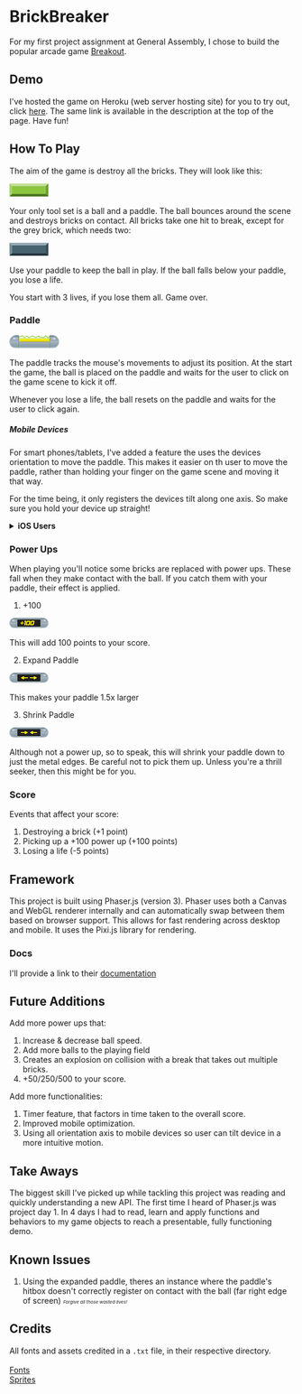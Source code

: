 # BrickBreaker

For my first project assignment at General Assembly, I chose to build the popular arcade game [Breakout](https://en.wikipedia.org/wiki/Breakout_(video_game)).

## Demo

I've hosted the game on Heroku (web server hosting site) for you to try out, click [here](https://brick-break-project1.herokuapp.com/index.html). The same link is available in the description at the top of the page. Have fun!

## How To Play

The aim of the game is destroy all the bricks. They will look like this:

![Brick Example](https://github.com/ismailshak/BrickBreaker/blob/master/img/tile-set/PNG/limeTile.png "Brick Example")

Your only tool set is a ball and a paddle. The ball bounces around the scene and destroys bricks on contact. All bricks take one hit to break, except for the grey brick, which needs two:

![Grey Brick](https://github.com/ismailshak/BrickBreaker/blob/master/img/tile-set/PNG/greyTile.png "Grey Brick")

Use your paddle to keep the ball in play. If the ball falls below your paddle, you lose a life.

You start with 3 lives, if you lose them all. Game over.

### Paddle

![Paddle](https://github.com/ismailshak/BrickBreaker/blob/master/img/tile-set/PNG/paddle1.png "Paddle")

The paddle tracks the mouse's movements to adjust its position. At the start the game, the ball is placed on the paddle and waits for the user to click on the game scene to kick it off.

Whenever you lose a life, the ball resets on the paddle and waits for the user to click again.

##### Mobile Devices

For smart phones/tablets, I've added a feature the uses the devices orientation to move the paddle. This makes it easier on th user to move the paddle, rather than holding your finger on the game scene and moving it that way.

For the time being, it only registers the devices tilt along one axis. So make sure you hold your device up straight!

<details><summary><strong>iOS Users</strong></summary>By default, your phone has device orientation on the browser disabled. To enable it follow these steps. Make sure to turn it back off when you're done.<br>Settings > Safari > Motion & Orientation access</details>

### Power Ups

When playing you'll notice some bricks are replaced with power ups. These fall when they make contact with the ball. If you catch them with your paddle, their effect is applied.

1. +100

![+100](https://github.com/ismailshak/BrickBreaker/blob/master/img/tile-set/PNG/plusOneHundred1.png "+100")

This will add 100 points to your score.

2. Expand Paddle

![Expand Paddle](https://github.com/ismailshak/BrickBreaker/blob/master/img/tile-set/PNG/expand.png "Expand Paddle")

This makes your paddle 1.5x larger

3. Shrink Paddle

![Shrink Paddle](https://github.com/ismailshak/BrickBreaker/blob/master/img/tile-set/PNG/shrink.png "Shrink Paddle")

Although not a power up, so to speak, this will shrink your paddle down to just the metal edges. Be careful not to pick them up. Unless you're a thrill seeker, then this might be for you.

### Score

Events that affect your score:
1. Destroying a brick (+1 point)
3. Picking up a +100 power up (+100 points)
3. Losing a life (-5 points)

## Framework

This project is built using Phaser.js (version 3). Phaser uses both a Canvas and WebGL renderer internally and can automatically swap between them based on browser support. This allows for fast rendering across desktop and mobile. It uses the Pixi.js library for rendering.

### Docs

I'll provide a link to their [documentation](https://photonstorm.github.io/phaser3-docs/)

## Future Additions

Add more power ups that:
1. Increase & decrease ball speed.
2. Add more balls to the playing field
2. Creates an explosion on collision with a break that takes out multiple bricks.
3. +50/250/500 to your score.

Add more functionalities:
1. Timer feature, that factors in time taken to the overall score.
2. Improved mobile optimization.
3. Using all orientation axis to mobile devices so user can tilt device in a more intuitive motion.

## Take Aways

The biggest skill I've picked up while tackling this project was reading and quickly understanding a new API. The first time I heard of Phaser.js was project day 1. In 4 days I had to read, learn and apply functions and behaviors to my game objects to reach a presentable, fully functioning demo.

## Known Issues

1. Using the expanded paddle, theres an instance where the paddle's hitbox doesn't correctly register on contact with the ball (far right edge of screen) <em style="font-size: 0.5rem">Forgive all those wasted lives!</em>

## Credits

All fonts and assets credited in a `.txt` file, in their respective directory. <br><br>[Fonts](https://github.com/ismailshak/BrickBreaker/tree/master/fonts)<br>[Sprites](https://github.com/ismailshak/BrickBreaker/tree/master/img/tile-set)

